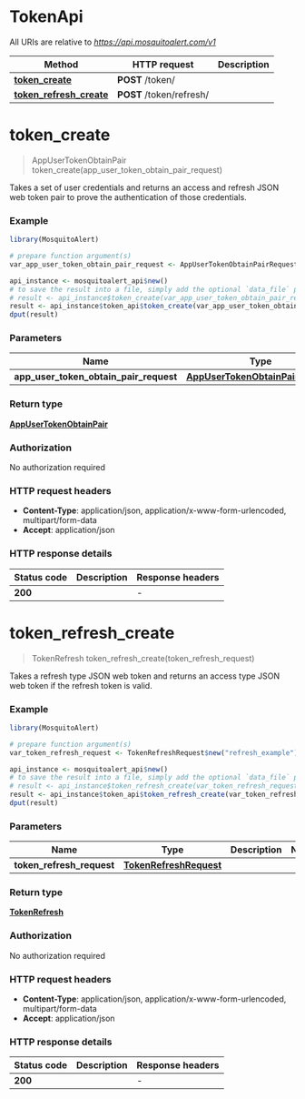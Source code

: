 # TokenApi

All URIs are relative to *https://api.mosquitoalert.com/v1*

Method | HTTP request | Description
------------- | ------------- | -------------
[**token_create**](TokenApi.md#token_create) | **POST** /token/ | 
[**token_refresh_create**](TokenApi.md#token_refresh_create) | **POST** /token/refresh/ | 


# **token_create**
> AppUserTokenObtainPair token_create(app_user_token_obtain_pair_request)



Takes a set of user credentials and returns an access and refresh JSON web token pair to prove the authentication of those credentials.

### Example
```R
library(MosquitoAlert)

# prepare function argument(s)
var_app_user_token_obtain_pair_request <- AppUserTokenObtainPairRequest$new("uuid_example", "password_example", "device_id_example") # AppUserTokenObtainPairRequest | 

api_instance <- mosquitoalert_api$new()
# to save the result into a file, simply add the optional `data_file` parameter, e.g.
# result <- api_instance$token_create(var_app_user_token_obtain_pair_requestdata_file = "result.txt")
result <- api_instance$token_api$token_create(var_app_user_token_obtain_pair_request)
dput(result)
```

### Parameters

Name | Type | Description  | Notes
------------- | ------------- | ------------- | -------------
 **app_user_token_obtain_pair_request** | [**AppUserTokenObtainPairRequest**](AppUserTokenObtainPairRequest.md)|  | 

### Return type

[**AppUserTokenObtainPair**](AppUserTokenObtainPair.md)

### Authorization

No authorization required

### HTTP request headers

 - **Content-Type**: application/json, application/x-www-form-urlencoded, multipart/form-data
 - **Accept**: application/json

### HTTP response details
| Status code | Description | Response headers |
|-------------|-------------|------------------|
| **200** |  |  -  |

# **token_refresh_create**
> TokenRefresh token_refresh_create(token_refresh_request)



Takes a refresh type JSON web token and returns an access type JSON web token if the refresh token is valid.

### Example
```R
library(MosquitoAlert)

# prepare function argument(s)
var_token_refresh_request <- TokenRefreshRequest$new("refresh_example") # TokenRefreshRequest | 

api_instance <- mosquitoalert_api$new()
# to save the result into a file, simply add the optional `data_file` parameter, e.g.
# result <- api_instance$token_refresh_create(var_token_refresh_requestdata_file = "result.txt")
result <- api_instance$token_api$token_refresh_create(var_token_refresh_request)
dput(result)
```

### Parameters

Name | Type | Description  | Notes
------------- | ------------- | ------------- | -------------
 **token_refresh_request** | [**TokenRefreshRequest**](TokenRefreshRequest.md)|  | 

### Return type

[**TokenRefresh**](TokenRefresh.md)

### Authorization

No authorization required

### HTTP request headers

 - **Content-Type**: application/json, application/x-www-form-urlencoded, multipart/form-data
 - **Accept**: application/json

### HTTP response details
| Status code | Description | Response headers |
|-------------|-------------|------------------|
| **200** |  |  -  |

